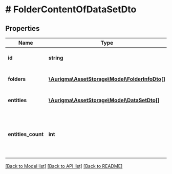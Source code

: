 # # FolderContentOfDataSetDto

## Properties

Name | Type | Description | Notes
------------ | ------------- | ------------- | -------------
**id** | **string** | Folder unique identifier | [optional]
**folders** | [**\Aurigma\AssetStorage\Model\FolderInfoDto[]**](FolderInfoDto.md) | List of contained subfolders | [optional]
**entities** | [**\Aurigma\AssetStorage\Model\DataSetDto[]**](DataSetDto.md) | List of contained entities | [optional]
**entities_count** | **int** | Count of all contained entities (including all subfolder entities) | [optional]

[[Back to Model list]](../../README.md#models) [[Back to API list]](../../README.md#endpoints) [[Back to README]](../../README.md)
